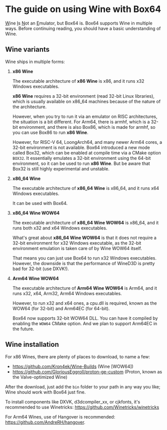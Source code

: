 # The guide on using Wine with Box64

<ins>W</ins>ine <ins>I</ins>s <ins>N</ins>ot an <ins>E</ins>mulator, but Box64 is. Box64 supports Wine in multiple ways. Before continuing reading, you should have a basic understanding of Wine.

## Wine variants

Wine ships in multiple forms:


1. **x86 Wine**

    The executable architecture of **x86 Wine** is x86, and it runs x32 Windows executables.

    **x86 Wine** requires a 32-bit environment (read 32-bit Linux libraries), which is usually available on x86_64 machines because of the nature of the architecture.

    However, when you try to run it via an emulator on RISC architectures, the situation is a bit different. For Arm64, there is armhf, which is a 32-bit environment, and there is also Box86, which is made for armhf, so you can use Box86 to run **x86 Wine**.

    However, for RISC-V 64, LoongArch64, and many newer Arm64 cores, a 32-bit environment is not available. Box64 introduced a new mode called Box32, which can be enabled at compile time via a CMake option `BOX32`. It essentially emulates a 32-bit environment using the 64-bit environment, so it can be used to run **x86 Wine**. But be aware that Box32 is still highly experimental and unstable.

2. **x86_64 Wine**

    The executable architecture of **x86_64 Wine** is x86_64, and it runs x64 Windows executables.

    It can be used with Box64.

3. **x86_64 Wine WOW64**

    The executable architecture of **x86_64 Wine WOW64** is x86_64, and it runs both x32 and x64 Windows executables.

    What's great about **x86_64 Wine WOW64** is that it does not require a 32-bit environment for x32 Windows executable, as the 32-bit environment emulation is taken care of by Wine WOW64 itself.

    That means you can just use Box64 to run x32 Windows executables. However, the downside is that the performance of WineD3D is pretty bad for 32-bit (use DXVK!).

4. **Arm64 Wine WOW64**

    The executable architecture of **Arm64 Wine WOW64** is Arm64, and it runs
    x32, x64, Arm32, Arm64 Windows executables.

    However, to run x32 and x64 ones, a cpu.dll is required, known as the 
    WOW64 (for 32-bit) and Arm64EC (for 64-bit).

    Box64 now supports 32-bit WOW64 DLL. You can have it compiled by enabling the `WOW64` CMake option. And we plan to support Arm64EC in the future.

## Wine installation

For x86 Wines, there are plenty of places to download, to name a few:

- https://github.com/Kron4ek/Wine-Builds (Wine \[WOW64\])
- https://github.com/GloriousEggroll/proton-ge-custom (Proton, known as the Valve-optimized Wine)

After the download, just add the `bin` folder to your path in any way you like; Wine should work with Box64 just fine.

To install components like DXVK, d3dcompiler_xx, or cjkfonts, it's recommended to use Winetricks: https://github.com/Winetricks/winetricks

For Arm64 Wines, use of Hangover is recommended: https://github.com/AndreRH/hangover.